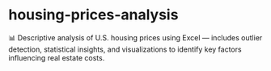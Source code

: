 # housing-prices-analysis
📊 Descriptive analysis of U.S. housing prices using Excel — includes outlier detection, statistical insights, and visualizations to identify key factors influencing real estate costs.
